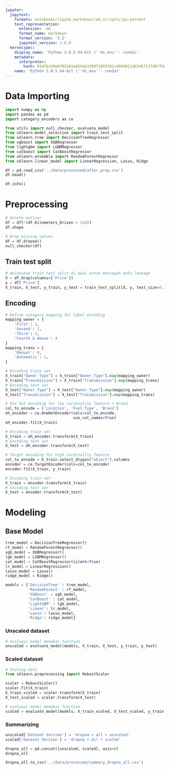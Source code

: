 ```yaml
---
jupyter:
  jupytext:
    formats: notebooks//ipynb,markdown//md,scripts//py:percent
    text_representation:
      extension: .md
      format_name: markdown
      format_version: '1.2'
      jupytext_version: 1.6.0
  kernelspec:
    display_name: 'Python 3.8.5 64-bit (''ds_env'': conda)'
    metadata:
      interpreter:
        hash: 9147bcb9e0785203a659ab3390718fd781c9994811db246717fd6ffdcf1dd807
    name: 'Python 3.8.5 64-bit (''ds_env'': conda)'
---
```


<!-- #region id="IN1jfOnfZIqT" -->
# Data Importing
<!-- #endregion -->

```python cell_id="00035-adb3a37b-199a-4d0e-ba89-ea8c10843673" colab={"base_uri": "https://localhost:8080/", "height": 111} execution={"iopub.execute_input": "2020-10-13T13:29:52.833962Z", "iopub.status.busy": "2020-10-13T13:29:52.833962Z", "iopub.status.idle": "2020-10-13T13:29:52.864878Z", "shell.execute_reply": "2020-10-13T13:29:52.863881Z", "shell.execute_reply.started": "2020-10-13T13:29:52.833962Z"} executionInfo={"elapsed": 5713, "status": "ok", "timestamp": 1602555650537, "user": {"displayName": "Abdillah Fikri", "photoUrl": "", "userId": "04470220666512949031"}, "user_tz": -420} id="bKob_zWgIakl" outputId="6062b1e9-6be6-48c6-f955-0d621e64a663" output_cleared=false tags=[]
import numpy as np
import pandas as pd
import category_encoders as ce

from utils import null_checker, evaluate_model
from sklearn.model_selection import train_test_split
from sklearn.tree import DecisionTreeRegressor
from xgboost import XGBRegressor
from lightgbm import LGBMRegressor
from catboost import CatBoostRegressor
from sklearn.ensemble import RandomForestRegressor
from sklearn.linear_model import LinearRegression, Lasso, Ridge
```

```python
df = pd.read_csv('../data/processed/after_prep.csv')
df.head()
```

```python
df.info()
```

<!-- #region id="g1GS1AAUZIt9" -->
# Preprocessing
<!-- #endregion -->

```python colab={"base_uri": "https://localhost:8080/", "height": 34} execution={"iopub.execute_input": "2020-10-13T13:29:52.867870Z", "iopub.status.busy": "2020-10-13T13:29:52.866875Z", "iopub.status.idle": "2020-10-13T13:29:52.879124Z", "shell.execute_reply": "2020-10-13T13:29:52.879124Z", "shell.execute_reply.started": "2020-10-13T13:29:52.867870Z"} executionInfo={"elapsed": 5696, "status": "ok", "timestamp": 1602555650538, "user": {"displayName": "Abdillah Fikri", "photoUrl": "", "userId": "04470220666512949031"}, "user_tz": -420} id="INV8VvOYZItN" outputId="6cf7dcec-3532-4b56-dd17-44ca7978010d"
# Delete outlier
df = df[~(df.Kilometers_Driven > 1e6)]
df.shape
```

```python colab={"base_uri": "https://localhost:8080/", "height": 483} execution={"iopub.execute_input": "2020-10-13T13:29:52.879124Z", "iopub.status.busy": "2020-10-13T13:29:52.879124Z", "iopub.status.idle": "2020-10-13T13:29:52.910917Z", "shell.execute_reply": "2020-10-13T13:29:52.909951Z", "shell.execute_reply.started": "2020-10-13T13:29:52.879124Z"} executionInfo={"elapsed": 5665, "status": "ok", "timestamp": 1602555650538, "user": {"displayName": "Abdillah Fikri", "photoUrl": "", "userId": "04470220666512949031"}, "user_tz": -420} id="TYqvFHW1HqFX" outputId="6ccbecc5-7a77-4f56-9ed9-d63da75e6742"
# Drop missing values
df = df.dropna()
null_checker(df)
```

<!-- #region id="yEgVyyNSZIt9" -->
## Train test split
<!-- #endregion -->

```python execution={"iopub.execute_input": "2020-10-13T13:29:52.911913Z", "iopub.status.busy": "2020-10-13T13:29:52.911913Z", "iopub.status.idle": "2020-10-13T13:29:52.926873Z", "shell.execute_reply": "2020-10-13T13:29:52.925908Z", "shell.execute_reply.started": "2020-10-13T13:29:52.911913Z"} executionInfo={"elapsed": 875, "status": "ok", "timestamp": 1602555655449, "user": {"displayName": "Abdillah Fikri", "photoUrl": "", "userId": "04470220666512949031"}, "user_tz": -420} id="nPxFt6bSZIt-"
# melakukan train test split di awal untuk mencegah data leakage
X = df.drop(columns=['Price'])
y = df['Price']
X_train, X_test, y_train, y_test = train_test_split(X, y, test_size=0.25, random_state=0)
```

<!-- #region id="oxqsMHrKZIuA" -->
## Encoding
<!-- #endregion -->

```python cell_id="00036-c7e04c20-9ab9-48dc-a699-9e7a06582a8c" colab={"base_uri": "https://localhost:8080/", "height": 85} execution={"iopub.execute_input": "2020-10-13T13:29:52.928873Z", "iopub.status.busy": "2020-10-13T13:29:52.927872Z", "iopub.status.idle": "2020-10-13T13:29:53.107446Z", "shell.execute_reply": "2020-10-13T13:29:53.106483Z", "shell.execute_reply.started": "2020-10-13T13:29:52.928873Z"} executionInfo={"elapsed": 776, "status": "ok", "timestamp": 1602555727773, "user": {"displayName": "Abdillah Fikri", "photoUrl": "", "userId": "04470220666512949031"}, "user_tz": -420} id="_0criLnZIakn" outputId="8b1555e3-4ca7-4bc9-c310-79d7840c1aa1" output_cleared=false tags=[]
# Define category mapping for label encoding
mapping_owner = {
    'First': 1, 
    'Second': 2, 
    'Third': 3, 
    'Fourth & Above': 4
}
mapping_trans = {
    'Manual': 0, 
    'Automatic': 1, 
}

# Encoding train set
X_train["Owner_Type"] = X_train["Owner_Type"].map(mapping_owner)
X_train["Transmission"] = X_train["Transmission"].map(mapping_trans)
# Encoding test set
X_test["Owner_Type"] = X_test["Owner_Type"].map(mapping_owner)
X_test["Transmission"] = X_test["Transmission"].map(mapping_trans)
```

```python
# One hot encoding for low cardinality feature + Brand
col_to_encode = ['Location', 'Fuel_Type', 'Brand']
oh_encoder = ce.OneHotEncoder(cols=col_to_encode,
                              use_cat_names=True)
oh_encoder.fit(X_train)

# Encoding train set
X_train = oh_encoder.transform(X_train)
# Encoding test set
X_test = oh_encoder.transform(X_test)
```

```python colab={"base_uri": "https://localhost:8080/", "height": 85} execution={"iopub.execute_input": "2020-10-13T13:29:53.108444Z", "iopub.status.busy": "2020-10-13T13:29:53.108444Z", "iopub.status.idle": "2020-10-13T13:29:53.178943Z", "shell.execute_reply": "2020-10-13T13:29:53.178943Z", "shell.execute_reply.started": "2020-10-13T13:29:53.108444Z"} executionInfo={"elapsed": 856, "status": "ok", "timestamp": 1602555730207, "user": {"displayName": "Abdillah Fikri", "photoUrl": "", "userId": "04470220666512949031"}, "user_tz": -420} id="kcMLnvJxZIuD" outputId="0f9c7677-a896-4027-9610-562e404a18b4"
# Target encoding for high cardinality feature
col_to_encode = X_train.select_dtypes("object").columns
encoder = ce.TargetEncoder(cols=col_to_encode)
encoder.fit(X_train, y_train)

# Encoding train set
X_train = encoder.transform(X_train)
# Encoding test set
X_test = encoder.transform(X_test)
```

<!-- #region id="wV2sjkqEZIup" -->
# Modeling
<!-- #endregion -->

<!-- #region id="aR4Sp3UCZIu2" -->
## Base Model
<!-- #endregion -->

```python execution={"iopub.execute_input": "2020-10-13T13:34:36.180450Z", "iopub.status.busy": "2020-10-13T13:34:36.179421Z", "iopub.status.idle": "2020-10-13T13:34:36.198368Z", "shell.execute_reply": "2020-10-13T13:34:36.197370Z", "shell.execute_reply.started": "2020-10-13T13:34:36.180450Z"} executionInfo={"elapsed": 802, "status": "ok", "timestamp": 1602556659028, "user": {"displayName": "Abdillah Fikri", "photoUrl": "", "userId": "04470220666512949031"}, "user_tz": -420} id="Oux2OxeDZIu2"
tree_model = DecisionTreeRegressor()
rf_model = RandomForestRegressor()
xgb_model = XGBRegressor()
lgb_model = LGBMRegressor()
cat_model = CatBoostRegressor(silent=True)
lr_model = LinearRegression()
lasso_model = Lasso()
ridge_model = Ridge()

models = {'DecisionTree' : tree_model,
          'RandomForest' : rf_model,
          'XGBoost' : xgb_model,
          'CatBoost' : cat_model,
          'LightGBM' : lgb_model,
          'Linear': lr_model,
          'Lasso': lasso_model,
          'Ridge': ridge_model}
```

<!-- #region id="kCSEOF35MoSB" -->
### Unscaled dataset
<!-- #endregion -->

```python colab={"base_uri": "https://localhost:8080/", "height": 297} execution={"iopub.execute_input": "2020-10-13T13:48:49.354143Z", "iopub.status.busy": "2020-10-13T13:48:49.354143Z", "iopub.status.idle": "2020-10-13T13:49:38.126193Z", "shell.execute_reply": "2020-10-13T13:49:38.125196Z", "shell.execute_reply.started": "2020-10-13T13:48:49.354143Z"} executionInfo={"elapsed": 43072, "status": "ok", "timestamp": 1602556705466, "user": {"displayName": "Abdillah Fikri", "photoUrl": "", "userId": "04470220666512949031"}, "user_tz": -420} id="DgfsmUm-HqGG" outputId="53cf5ba8-9d0d-44eb-c0f5-0e1c8d77f42f"
# evaluasi model memakai function
unscaled = evaluate_model(models, X_train, X_test, y_train, y_test)
```

<!-- #region id="AodaQJBNMtob" -->
### Scaled dataset
<!-- #endregion -->

```python execution={"iopub.execute_input": "2020-10-13T13:49:38.129185Z", "iopub.status.busy": "2020-10-13T13:49:38.129185Z", "iopub.status.idle": "2020-10-13T13:49:38.201992Z", "shell.execute_reply": "2020-10-13T13:49:38.200992Z", "shell.execute_reply.started": "2020-10-13T13:49:38.129185Z"} id="HUYPPvWk2oo_"
# Scaling data
from sklearn.preprocessing import RobustScaler

scaler = RobustScaler()
scaler.fit(X_train)
X_train_scaled = scaler.transform(X_train)
X_test_scaled = scaler.transform(X_test)
```

```python execution={"iopub.execute_input": "2020-10-13T13:49:38.203987Z", "iopub.status.busy": "2020-10-13T13:49:38.202989Z", "iopub.status.idle": "2020-10-13T13:50:28.224677Z", "shell.execute_reply": "2020-10-13T13:50:28.223681Z", "shell.execute_reply.started": "2020-10-13T13:49:38.203987Z"}
# evaluasi model memakai function
scaled = evaluate_model(models, X_train_scaled, X_test_scaled, y_train, y_test)
```

### Summarizing

```python
unscaled['Dataset Version'] = 'dropna + all + unscaled'
scaled['Dataset Version'] = 'dropna + all + scaled'
```

```python
dropna_all = pd.concat([unscaled, scaled], axis=0)
dropna_all
```

```python
dropna_all.to_csv('../data/processed/summary_dropna_all.csv')
```
